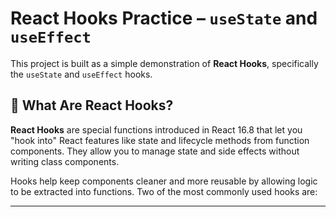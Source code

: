 # React Hooks Practice – `useState` and `useEffect`

This project is built as a simple demonstration of **React Hooks**, specifically the `useState` and `useEffect` hooks.

## 🧠 What Are React Hooks?

**React Hooks** are special functions introduced in React 16.8 that let you "hook into" React features like state and lifecycle methods from function components. They allow you to manage state and side effects without writing class components.

Hooks help keep components cleaner and more reusable by allowing logic to be extracted into functions. Two of the most commonly used hooks are:

---
